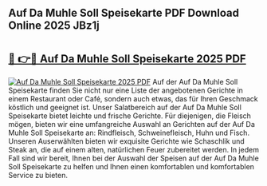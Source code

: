 ## Auf Da Muhle Soll Speisekarte PDF Download Online 2025 JBz1j

# <h2><a href="http://gc7pknx.nevu.top/?p=Auf+Da+Muhle+Soll+Speisekarte">🔗 👉🔴 Auf Da Muhle Soll Speisekarte 2025 PDF</a></h2>

[![Auf Da Muhle Soll Speisekarte 2025 PDF](https://i.imgur.com/dBaPXMq.png)](http://gc7pknx.nevu.top/?p=Auf+Da+Muhle+Soll+Speisekarte)
Auf der Auf Da Muhle Soll Speisekarte finden Sie nicht nur eine Liste der angebotenen Gerichte in einem Restaurant oder Café, sondern auch etwas, das für Ihren Geschmack köstlich und geeignet ist. Unser Salatbereich auf der Auf Da Muhle Soll Speisekarte bietet leichte und frische Gerichte. Für diejenigen, die Fleisch mögen, bieten wir eine umfangreiche Auswahl an Gerichten auf der Auf Da Muhle Soll Speisekarte an: Rindfleisch, Schweinefleisch, Huhn und Fisch. Unseren Auserwählten bieten wir exquisite Gerichte wie Schaschlik und Steak an, die auf einem alten, natürlichen Feuer zubereitet werden. In jedem Fall sind wir bereit, Ihnen bei der Auswahl der Speisen auf der Auf Da Muhle Soll Speisekarte zu helfen und Ihnen einen komfortablen und komfortablen Service zu bieten.
